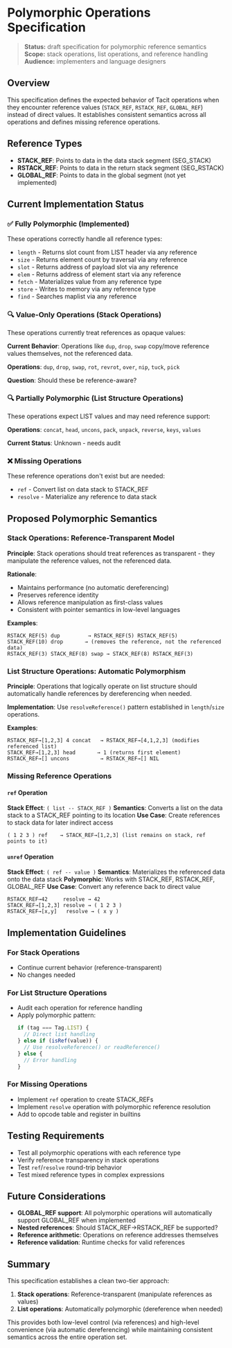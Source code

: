 # Polymorphic Operations Specification

> **Status:** draft specification for polymorphic reference semantics  
> **Scope:** stack operations, list operations, and reference handling  
> **Audience:** implementers and language designers

## Overview

This specification defines the expected behavior of Tacit operations when they encounter reference values (`STACK_REF`, `RSTACK_REF`, `GLOBAL_REF`) instead of direct values. It establishes consistent semantics across all operations and defines missing reference operations.

## Reference Types

- **STACK_REF**: Points to data in the data stack segment (SEG_STACK)
- **RSTACK_REF**: Points to data in the return stack segment (SEG_RSTACK)
- **GLOBAL_REF**: Points to data in the global segment (not yet implemented)

## Current Implementation Status

### ✅ Fully Polymorphic (Implemented)

These operations correctly handle all reference types:

- `length` - Returns slot count from LIST header via any reference
- `size` - Returns element count by traversal via any reference
- `slot` - Returns address of payload slot via any reference
- `elem` - Returns address of element start via any reference
- `fetch` - Materializes value from any reference type
- `store` - Writes to memory via any reference type
- `find` - Searches maplist via any reference

### 🔍 Value-Only Operations (Stack Operations)

These operations currently treat references as opaque values:

**Current Behavior**: Operations like `dup`, `drop`, `swap` copy/move reference values themselves, not the referenced data.

**Operations**: `dup`, `drop`, `swap`, `rot`, `revrot`, `over`, `nip`, `tuck`, `pick`

**Question**: Should these be reference-aware?

### 🔍 Partially Polymorphic (List Structure Operations)

These operations expect LIST values and may need reference support:

**Operations**: `concat`, `head`, `uncons`, `pack`, `unpack`, `reverse`, `keys`, `values`

**Current Status**: Unknown - needs audit

### ❌ Missing Operations

These reference operations don't exist but are needed:

- `ref` - Convert list on data stack to STACK_REF
- `resolve` - Materialize any reference to data stack

## Proposed Polymorphic Semantics

### Stack Operations: Reference-Transparent Model

**Principle**: Stack operations should treat references as transparent - they manipulate the reference values, not the referenced data.

**Rationale**:

- Maintains performance (no automatic dereferencing)
- Preserves reference identity
- Allows reference manipulation as first-class values
- Consistent with pointer semantics in low-level languages

**Examples**:

```tacit
RSTACK_REF(5) dup         → RSTACK_REF(5) RSTACK_REF(5)
STACK_REF(10) drop       → (removes the reference, not the referenced data)
RSTACK_REF(3) STACK_REF(8) swap → STACK_REF(8) RSTACK_REF(3)
```

### List Structure Operations: Automatic Polymorphism

**Principle**: Operations that logically operate on list structure should automatically handle references by dereferencing when needed.

**Implementation**: Use `resolveReference()` pattern established in `length`/`size` operations.

**Examples**:

```tacit
RSTACK_REF→[1,2,3] 4 concat   → RSTACK_REF→[4,1,2,3] (modifies referenced list)
STACK_REF→[1,2,3] head       → 1 (returns first element)
RSTACK_REF→[] uncons          → RSTACK_REF→[] NIL
```

### Missing Reference Operations

#### `ref` Operation

**Stack Effect**: `( list -- STACK_REF )`
**Semantics**: Converts a list on the data stack to a STACK_REF pointing to its location
**Use Case**: Create references to stack data for later indirect access

```tacit
( 1 2 3 ) ref    → STACK_REF→[1,2,3] (list remains on stack, ref points to it)
```

#### `unref` Operation

**Stack Effect**: `( ref -- value )`
**Semantics**: Materializes the referenced data onto the data stack
**Polymorphic**: Works with STACK_REF, RSTACK_REF, GLOBAL_REF
**Use Case**: Convert any reference back to direct value

```tacit
RSTACK_REF→42     resolve → 42
STACK_REF→[1,2,3] resolve → ( 1 2 3 )
RSTACK_REF→[x,y]   resolve → ( x y )
```

## Implementation Guidelines

### For Stack Operations

- Continue current behavior (reference-transparent)
- No changes needed

### For List Structure Operations

- Audit each operation for reference handling
- Apply polymorphic pattern:
  ```typescript
  if (tag === Tag.LIST) {
    // Direct list handling
  } else if (isRef(value)) {
    // Use resolveReference() or readReference()
  } else {
    // Error handling
  }
  ```

### For Missing Operations

- Implement `ref` operation to create STACK_REFs
- Implement `resolve` operation with polymorphic reference resolution
- Add to opcode table and register in builtins

## Testing Requirements

- Test all polymorphic operations with each reference type
- Verify reference transparency in stack operations
- Test `ref`/`resolve` round-trip behavior
- Test mixed reference types in complex expressions

## Future Considerations

- **GLOBAL_REF support**: All polymorphic operations will automatically support GLOBAL_REF when implemented
- **Nested references**: Should STACK_REF→RSTACK_REF be supported?
- **Reference arithmetic**: Operations on reference addresses themselves
- **Reference validation**: Runtime checks for valid references

## Summary

This specification establishes a clean two-tier approach:

1. **Stack operations**: Reference-transparent (manipulate references as values)
2. **List operations**: Automatically polymorphic (dereference when needed)

This provides both low-level control (via references) and high-level convenience (via automatic dereferencing) while maintaining consistent semantics across the entire operation set.
